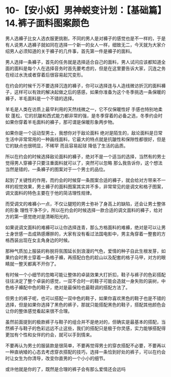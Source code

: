 # 10-【安小妖】男神蜕变计划：【基础篇】14.裤子面料图案颜色

男人选褲子比女人选衣服更挑剔，不同的男人是对褲子的感觉也是不一样的，于是有人说男人选褲子就如同在选择一个新一的女人一样，细致无二，今天就为大家介绍男人必须知道的关于褲子的几件事，首先第一件是褲子的面料。

男人选择一条褲子，首先的任务就是选择适合自己的面料，男人试问应该都知道全面的面料是每个人在选择音务时首先要考虑的，但是在这里要告诉大家，沉连之务在经过水洗或者穿着后很容易起咒变形。

在约会的时候千万不要选择沉连的褲子，你可以选择连与人造线微访折沉的面料褲子，这样可以有效的解决起做之后的感感，如果你准备为这个冬季挑选一条保暖的褲子，羊毛面料是一个不错的选择。

羊毛是人类在访质上最早利用的天然线微之一，它不仅保暖性好 手感也特别地柔软 蓬松，它的抗皺和西式能力都非常的强，是冬季穿着的必备之选，冬季约会时如果你穿着羊毛面料的褲子，那可谓是保暖形象两步物。

如果你是一个运动型男士，我想你对于敌论面料 绝对是陌生的，敌论面料是日常生活中非常常用的一种画线面料，它最大的特点就是抗皺性和保隙性都很好，但是它的缺点也很明显，不稀罕 而且容易起球 降低了生活的品质。

所以在约会的时候选择敌论面料的褲子，绝对不是一个适当的选择，当然有的男士觉得男人穿褲子只要注重面料就可以了，突然可以忽略 那么我告诉你，这个想法 当然是错的，一条褲子的图案对于一个男士的品位。

起到了关键性的作用，而约会的时候穿一条图案合适的褲子，就会给对方带来不一样的视觉效果，男士褲子的面料图案其实并不多，非常常见的是调文和格子图案，调文面料的特色主要在于他的简洁理性规律。

而受调文的难褲小一点，不仅让腿短的男士弥补了身高上的缺陷，还会让男士整体的形象 理性干净不少，所以在约会的时候选择一款合适的调文面料的褲子，给对方的第一感觉绝对是清晰阳光的。

如果说调文面料的难褲可以让你选择连青，那么方格面料的难褲，绝对是可以让男士身世感一击成熟感爆胖的，大家有没有看过法国电影中，男主角穿着一整套的方格西装出现在女主角身边的时候。

那种气质加上服装的称脱将氛围延长到浪漫的气色，爱情的种子自此生根发芽，如果约会时男士穿着一条格子褲，再搭配白色的趁山以及配套的格子马甲，对方的眼睛就一整天都离不开你了。

有时候一个小细节的忽略可能让整体的卓装效果大打折扣，鞋子与裤子的色彩搭配往往决定了整个卓装的感觉，一双不合时一的鞋子可能会造就一身失败的装树，中色格子褲配中色的鞋子，绝对是最保险也最鞋调的搭配方法了。

但男士的裤子呢，也可以搭配一双中色的鞋子，如果你喜欢黑色的鞋子也是不错的选择，但是如果你选择了黑色的裤子，那就只能搭配黑色的鞋子，搭配其他颜色会让你的整体感觉看起来很不合理。

虽然前面提到的极款裤子与鞋子的组合并不是绝对的，但确实是最基本的搭配，当然裤子与鞋子的色彩远远不止这些，我们的搭配只是极于你灵感，实力能够搭配得更加有个性和女伴的约会，就可以手到情来。

不要再认为男士的服装款是很简单，不要再觉得男士的穿衣搭配不必要，不要再以一种直纳矮的心态去考虑穿衣搭配的技巧，选择一条恰到好处的裤子，可以在约会时让女生为你清导，改变你直男的一个小小的细节。

或许他就是你的了，既然是合理的裤子会有那么爱情还会远吗